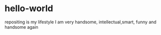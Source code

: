 # hello-world
repositing is my lifestyle
I am very handsome, intellectual,smart, funny and handsome again
